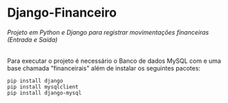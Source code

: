 # Django-Financeiro
###### Projeto em Python e Django para registrar movimentações financeiras (Entrada e Saída)


Para executar o projeto é necessário o Banco de dados MySQL com e uma base chamada "financeirais" além de instalar os seguintes pacotes:

```
pip install django
pip install mysqlclient
pip install django-mysql
```
